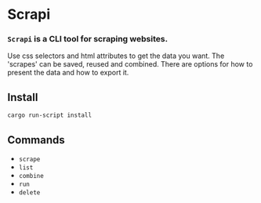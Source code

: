 # Scrapi

### `Scrapi` is a CLI tool for scraping websites.

Use css selectors and html attributes to get the data you want. The 'scrapes' can be saved, reused and combined. There are options for how to present the data and how to export it.

## Install

```bash
cargo run-script install
```

## Commands

* `scrape`
* `list`
* `combine`
* `run`
* `delete`
